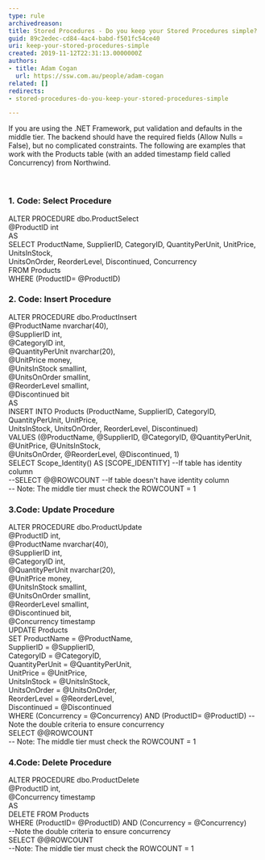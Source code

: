 ```yaml
---
type: rule
archivedreason: 
title: Stored Procedures - Do you keep your Stored Procedures simple?
guid: 89c2edec-cd84-4ac4-babd-f501fc54ce40
uri: keep-your-stored-procedures-simple
created: 2019-11-12T22:31:13.0000000Z
authors:
- title: Adam Cogan
  url: https://ssw.com.au/people/adam-cogan
related: []
redirects:
- stored-procedures-do-you-keep-your-stored-procedures-simple

---
```



If you are using the .NET Framework, put validation and defaults in the middle tier. The backend should have the required fields (Allow Nulls = False), but no complicated constraints. The following are examples that work with the Products table (with an added timestamp field called Concurrency) from Northwind.<br>
<br><excerpt class='endintro'></excerpt><br>
<h3 class="ssw15-rteElement-H3">​1.&#160;Code&#58; Select Procedure​​​<br></h3><p class="ssw15-rteElement-CodeArea">ALTER PROCEDURE dbo.ProductSelect<br>@ProductID int<br>AS<br>SELECT ProductName, SupplierID, CategoryID, QuantityPerUnit, UnitPrice, UnitsInStock,<br>UnitsOnOrder, ReorderLevel, Discontinued, Concurrency<br>FROM Products<br>WHERE (ProductID= @ProductID)</p><h3 class="ssw15-rteElement-H3">2. ​​Code&#58; Insert Procedure​</h3><p class="ssw15-rteElement-CodeArea">ALTER PROCEDURE dbo.ProductInsert<br>@ProductName nvarchar(40),<br>@SupplierID int,<br>@CategoryID int,<br>@QuantityPerUnit nvarchar(20),<br>@UnitPrice money,<br>@UnitsInStock smallint,<br>@UnitsOnOrder smallint,<br>@ReorderLevel smallint,<br>@Discontinued bit<br>AS<br>INSERT INTO Products (ProductName, SupplierID, CategoryID, QuantityPerUnit, UnitPrice,<br>UnitsInStock, UnitsOnOrder, ReorderLevel, Discontinued)<br>VALUES (@ProductName, @SupplierID, @CategoryID, @QuantityPerUnit, @UnitPrice, @UnitsInStock,<br>@UnitsOnOrder, @ReorderLevel, @Discontinued, 1)<br>SELECT Scope_Identity() AS [SCOPE_IDENTITY] --If table has identity column<br>--SELECT @@ROWCOUNT --If table doesn't have identity column<br>-- Note&#58; The middle tier must check the ROWCOUNT = 1</p><h3 class="ssw15-rteElement-H3">3.Code&#58; Update Procedure​​<br></h3><p class="ssw15-rteElement-CodeArea">ALTER PROCEDURE dbo.ProductUpdate <br>@ProductID int, <br>@ProductName nvarchar(40), <br>@SupplierID int, <br>@CategoryID int, <br>@QuantityPerUnit nvarchar(20), <br>@UnitPrice money, <br>@UnitsInStock smallint, <br>@UnitsOnOrder smallint, <br>@ReorderLevel smallint, <br>@Discontinued bit, <br>@Concurrency timestamp <br>UPDATE Products <br>SET ProductName = @ProductName,<br>SupplierID = @SupplierID,<br>CategoryID = @CategoryID,<br>QuantityPerUnit = @QuantityPerUnit,<br>UnitPrice = @UnitPrice,<br>UnitsInStock = @UnitsInStock,<br>UnitsOnOrder = @UnitsOnOrder,<br>ReorderLevel = @ReorderLevel,<br>Discontinued = @Discontinued<br>WHERE (Concurrency = @Concurrency) AND (ProductID= @ProductID) --Note the double criteria to ensure concurrency <br>SELECT @@ROWCOUNT <br>-- Note&#58; The middle tier must check the ROWCOUNT = 1</p><h3 class="ssw15-rteElement-H3">4.Code&#58; Delete Procedure​<br></h3><p class="ssw15-rteElement-CodeArea">ALTER PROCEDURE dbo.ProductDelete <br>@ProductID int, <br>@Concurrency timestamp <br>AS <br>DELETE FROM Products <br>WHERE (ProductID= @ProductID) AND (Concurrency = @Concurrency)<br>--Note the double criteria to ensure concurrency <br>SELECT @@ROWCOUNT <br>--Note&#58; The middle tier must check the ROWCOUNT = 1​​<br></p>



